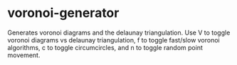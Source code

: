 # voronoi-generator
Generates voronoi diagrams and the delaunay triangulation.
Use V to toggle voronoi diagrams vs delaunay triangulation, f to toggle fast/slow voronoi algorithms, c to toggle circumcircles, and n to toggle random point movement.

